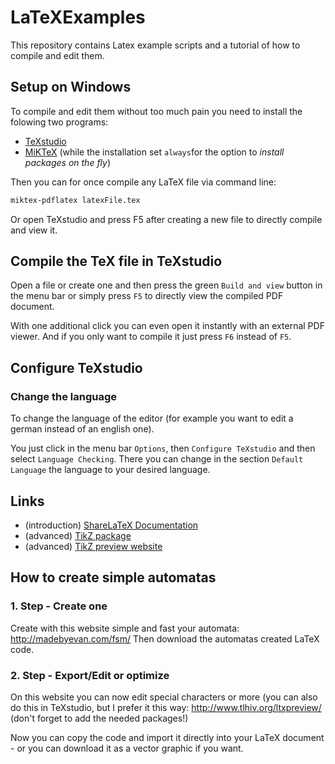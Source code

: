 # LaTeXExamples

This repository contains Latex example scripts and a tutorial of how to compile and edit them.

## Setup on Windows

To compile and edit them without too much pain you need to install the folowing two programs:

- [TeXstudio](https://www.texstudio.org/)
- [MiKTeX](https://miktex.org/download) (while the installation set `always`for the option to *install packages on the fly*)

Then you can for once compile any LaTeX file via command line:

```bash
miktex-pdflatex latexFile.tex
```

Or open TeXstudio and press F5 after creating a new file to directly compile and view it.

## Compile the TeX file in TeXstudio

Open a file or create one and then press the green `Build and view` button in the menu bar or simply press `F5` to directly view the compiled PDF document.

With one additional click you can even open it instantly with an external PDF viewer. And if you only want to compile it just press `F6` instead of `F5`.

## Configure TeXstudio

### Change the language

To change the language of the editor (for example you want to edit a german instead of an english one).

You just click in the menu bar `Options`, then `Configure TeXstudio` and then select `Language Checking`. There you can change in the section `Default Language` the language to your desired language.

## Links

- (introduction) [ShareLaTeX Documentation](https://www.sharelatex.com/learn/Main_Page)
- (advanced) [TikZ package](https://www.sharelatex.com/learn/TikZ_package)
- (advanced) [TikZ preview website](http://www.tlhiv.org/ltxpreview/)

## How to create simple automatas

### 1. Step - Create one

Create with this website simple and fast your automata: http://madebyevan.com/fsm/
Then download the automatas created LaTeX code.

### 2. Step - Export/Edit or optimize

On this website you can now edit special characters or more (you can also do this in TeXstudio, but I prefer it this way: http://www.tlhiv.org/ltxpreview/
(don't forget to add the needed packages!)

Now you can copy the code and import it directly into your LaTeX document - or you can download it as a vector graphic if you want.
